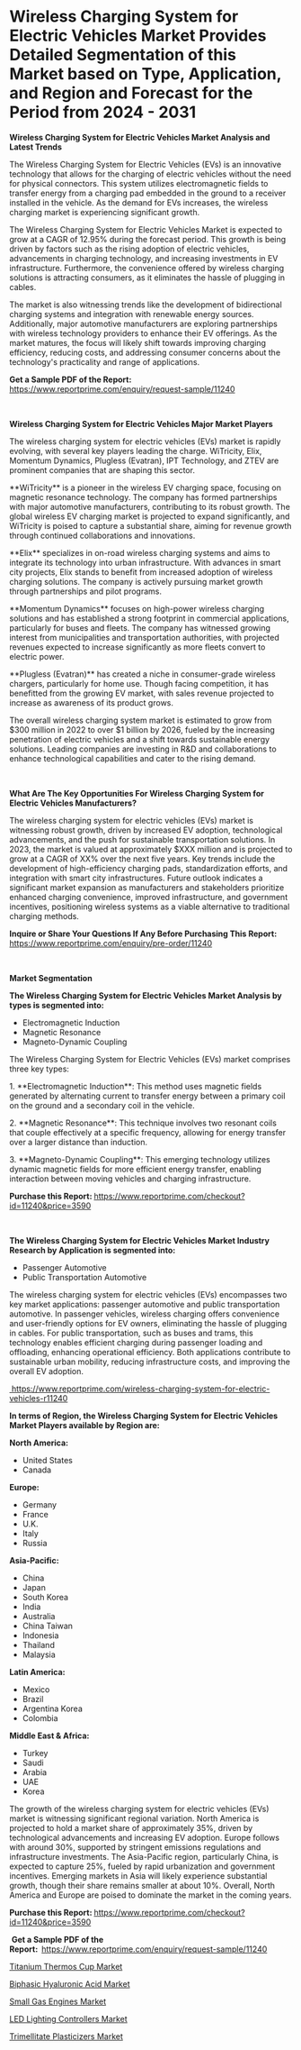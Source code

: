 <p><h1>Wireless Charging System for Electric Vehicles Market Provides Detailed Segmentation of this Market based on Type, Application, and Region and Forecast for the Period from 2024 - 2031</h1></p><p><strong>Wireless Charging System for Electric Vehicles Market Analysis and Latest Trends</strong></p>
<p><p>The Wireless Charging System for Electric Vehicles (EVs) is an innovative technology that allows for the charging of electric vehicles without the need for physical connectors. This system utilizes electromagnetic fields to transfer energy from a charging pad embedded in the ground to a receiver installed in the vehicle. As the demand for EVs increases, the wireless charging market is experiencing significant growth.</p><p>The Wireless Charging System for Electric Vehicles Market is expected to grow at a CAGR of 12.95% during the forecast period. This growth is being driven by factors such as the rising adoption of electric vehicles, advancements in charging technology, and increasing investments in EV infrastructure. Furthermore, the convenience offered by wireless charging solutions is attracting consumers, as it eliminates the hassle of plugging in cables.</p><p>The market is also witnessing trends like the development of bidirectional charging systems and integration with renewable energy sources. Additionally, major automotive manufacturers are exploring partnerships with wireless technology providers to enhance their EV offerings. As the market matures, the focus will likely shift towards improving charging efficiency, reducing costs, and addressing consumer concerns about the technology's practicality and range of applications.</p></p>
<p><strong>Get a Sample PDF of the Report:&nbsp;</strong> <a href="https://www.reportprime.com/enquiry/request-sample/11240?utm_campaign=57&utm_medium=2&utm_source=Github&utm_content=ia&utm_term=30112024&utm_id=wireless-charging-system-for-electric-vehicles">https://www.reportprime.com/enquiry/request-sample/11240</a></p>
<p>&nbsp;</p>
<p><strong>Wireless Charging System for Electric Vehicles Major Market Players</strong></p>
<p><p>The wireless charging system for electric vehicles (EVs) market is rapidly evolving, with several key players leading the charge. WiTricity, Elix, Momentum Dynamics, Plugless (Evatran), IPT Technology, and ZTEV are prominent companies that are shaping this sector.</p><p>**WiTricity** is a pioneer in the wireless EV charging space, focusing on magnetic resonance technology. The company has formed partnerships with major automotive manufacturers, contributing to its robust growth. The global wireless EV charging market is projected to expand significantly, and WiTricity is poised to capture a substantial share, aiming for revenue growth through continued collaborations and innovations.</p><p>**Elix** specializes in on-road wireless charging systems and aims to integrate its technology into urban infrastructure. With advances in smart city projects, Elix stands to benefit from increased adoption of wireless charging solutions. The company is actively pursuing market growth through partnerships and pilot programs.</p><p>**Momentum Dynamics** focuses on high-power wireless charging solutions and has established a strong footprint in commercial applications, particularly for buses and fleets. The company has witnessed growing interest from municipalities and transportation authorities, with projected revenues expected to increase significantly as more fleets convert to electric power.</p><p>**Plugless (Evatran)** has created a niche in consumer-grade wireless chargers, particularly for home use. Though facing competition, it has benefitted from the growing EV market, with sales revenue projected to increase as awareness of its product grows.</p><p>The overall wireless charging system market is estimated to grow from $300 million in 2022 to over $1 billion by 2026, fueled by the increasing penetration of electric vehicles and a shift towards sustainable energy solutions. Leading companies are investing in R&D and collaborations to enhance technological capabilities and cater to the rising demand.</p></p>
<p>&nbsp;</p>
<p><strong>What Are The Key Opportunities For Wireless Charging System for Electric Vehicles Manufacturers?</strong></p>
<p><p>The wireless charging system for electric vehicles (EVs) market is witnessing robust growth, driven by increased EV adoption, technological advancements, and the push for sustainable transportation solutions. In 2023, the market is valued at approximately $XXX million and is projected to grow at a CAGR of XX% over the next five years. Key trends include the development of high-efficiency charging pads, standardization efforts, and integration with smart city infrastructures. Future outlook indicates a significant market expansion as manufacturers and stakeholders prioritize enhanced charging convenience, improved infrastructure, and government incentives, positioning wireless systems as a viable alternative to traditional charging methods.</p></p>
<p><strong>Inquire or Share Your Questions If Any Before Purchasing This Report:</strong> <a href="https://www.reportprime.com/enquiry/pre-order/11240?utm_campaign=57&utm_medium=2&utm_source=Github&utm_content=ia&utm_term=30112024&utm_id=wireless-charging-system-for-electric-vehicles">https://www.reportprime.com/enquiry/pre-order/11240</a></p>
<p>&nbsp;</p>
<p><strong>Market Segmentation</strong></p>
<p><strong>The Wireless Charging System for Electric Vehicles Market Analysis by types is segmented into:</strong></p>
<p><ul><li>Electromagnetic Induction</li><li>Magnetic Resonance</li><li>Magneto-Dynamic Coupling</li></ul></p>
<p><p>The Wireless Charging System for Electric Vehicles (EVs) market comprises three key types:  </p><p>1. **Electromagnetic Induction**: This method uses magnetic fields generated by alternating current to transfer energy between a primary coil on the ground and a secondary coil in the vehicle.  </p><p>2. **Magnetic Resonance**: This technique involves two resonant coils that couple effectively at a specific frequency, allowing for energy transfer over a larger distance than induction.  </p><p>3. **Magneto-Dynamic Coupling**: This emerging technology utilizes dynamic magnetic fields for more efficient energy transfer, enabling interaction between moving vehicles and charging infrastructure.  </p></p>
<p><strong>Purchase this Report:&nbsp;</strong><a href="https://www.reportprime.com/checkout?id=11240&price=3590&utm_campaign=57&utm_medium=2&utm_source=Github&utm_content=ia&utm_term=30112024&utm_id=wireless-charging-system-for-electric-vehicles">https://www.reportprime.com/checkout?id=11240&price=3590</a></p>
<p>&nbsp;</p>
<p><strong>The Wireless Charging System for Electric Vehicles Market Industry Research by Application is segmented into:</strong></p>
<p><ul><li>Passenger Automotive</li><li>Public Transportation Automotive</li></ul></p>
<p><p>The wireless charging system for electric vehicles (EVs) encompasses two key market applications: passenger automotive and public transportation automotive. In passenger vehicles, wireless charging offers convenience and user-friendly options for EV owners, eliminating the hassle of plugging in cables. For public transportation, such as buses and trams, this technology enables efficient charging during passenger loading and offloading, enhancing operational efficiency. Both applications contribute to sustainable urban mobility, reducing infrastructure costs, and improving the overall EV adoption.</p></p>
<p><a href="https://www.reportprime.com/wireless-charging-system-for-electric-vehicles-r11240?utm_campaign=57&utm_medium=2&utm_source=Github&utm_content=ia&utm_term=30112024&utm_id=wireless-charging-system-for-electric-vehicles">&nbsp;https://www.reportprime.com/wireless-charging-system-for-electric-vehicles-r11240</a></p>
<p><strong>In terms of Region, the Wireless Charging System for Electric Vehicles Market Players available by Region are:</strong></p>
<p>
    <p> <strong> North America: </strong>
        <ul>
            <li>United States</li>
            <li>Canada</li>
        </ul>
        </p> 
    <p> <strong> Europe: </strong>
        <ul>
            <li>Germany</li>
            <li>France</li>
            <li>U.K.</li>
            <li>Italy</li>
            <li>Russia</li>
        </ul>
        </p> 
    <p> <strong> Asia-Pacific: </strong>
        <ul>
            <li>China</li>
            <li>Japan</li>
            <li>South Korea</li>
            <li>India</li>
            <li>Australia</li>
            <li>China Taiwan</li>
            <li>Indonesia</li>
            <li>Thailand</li>
            <li>Malaysia</li>
        </ul>
        </p> 
    <p> <strong> Latin America: </strong>
        <ul>
            <li>Mexico</li>
            <li>Brazil</li>
            <li>Argentina Korea</li>
            <li>Colombia</li>
        </ul>
        </p> 
    <p> <strong> Middle East & Africa: </strong>
        <ul>
            <li>Turkey</li>
            <li>Saudi</li>
            <li>Arabia</li>
            <li>UAE</li>
            <li>Korea</li>
        </ul>
    </p>
    </p>
<p><p>The growth of the wireless charging system for electric vehicles (EVs) market is witnessing significant regional variation. North America is projected to hold a market share of approximately 35%, driven by technological advancements and increasing EV adoption. Europe follows with around 30%, supported by stringent emissions regulations and infrastructure investments. The Asia-Pacific region, particularly China, is expected to capture 25%, fueled by rapid urbanization and government incentives. Emerging markets in Asia will likely experience substantial growth, though their share remains smaller at about 10%. Overall, North America and Europe are poised to dominate the market in the coming years.</p></p>
<p><strong>Purchase this Report: </strong><a href="https://www.reportprime.com/checkout?id=11240&price=3590&utm_campaign=57&utm_medium=2&utm_source=Github&utm_content=ia&utm_term=30112024&utm_id=wireless-charging-system-for-electric-vehicles">https://www.reportprime.com/checkout?id=11240&price=3590</a></p>
<p>&nbsp;<strong>Get a Sample PDF of the Report:&nbsp;&nbsp;</strong><a href="https://www.reportprime.com/enquiry/request-sample/11240?utm_campaign=57&utm_medium=2&utm_source=Github&utm_content=ia&utm_term=30112024&utm_id=wireless-charging-system-for-electric-vehicles">https://www.reportprime.com/enquiry/request-sample/11240</a></p>
<p><strong></strong></p>
<p><p><a href="https://issuu.com/reportprime-2/docs/titanium-thermos-cup-market-size-2030.pptx?utm_campaign=57&utm_medium=2&utm_source=Github&utm_content=ia&utm_term=30112024&utm_id=wireless-charging-system-for-electric-vehicles">Titanium Thermos Cup Market</a></p><p><a href="https://issuu.com/reportprime-2/docs/biphasic-hyaluronic-acid-market-size-2030.pptx?utm_campaign=57&utm_medium=2&utm_source=Github&utm_content=ia&utm_term=30112024&utm_id=wireless-charging-system-for-electric-vehicles">Biphasic Hyaluronic Acid Market</a></p><p><a href="https://www.linkedin.com/pulse/small-gas-engines-market-outlook-share-analysis-growth-fxroe?utm_campaign=57&utm_medium=2&utm_source=Github&utm_content=ia&utm_term=30112024&utm_id=wireless-charging-system-for-electric-vehicles">Small Gas Engines Market</a></p><p><a href="https://www.linkedin.com/pulse/led-lighting-controllers-market-strategic-insights-product-evolution-pqesc?utm_campaign=57&utm_medium=2&utm_source=Github&utm_content=ia&utm_term=30112024&utm_id=wireless-charging-system-for-electric-vehicles">LED Lighting Controllers Market</a></p><p><a href="https://github.com/gullattedenna/Market-Research-Report-List-1/blob/main/trimellitate-plasticizers-market.md?utm_campaign=57&utm_medium=2&utm_source=Github&utm_content=ia&utm_term=30112024&utm_id=wireless-charging-system-for-electric-vehicles">Trimellitate Plasticizers Market</a></p></p>